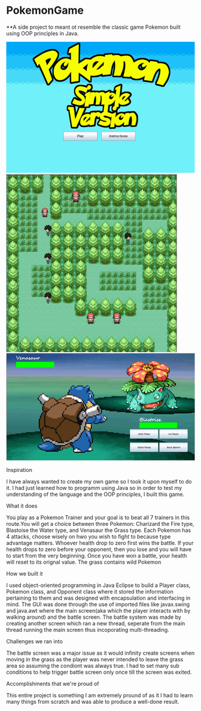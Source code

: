 # PokemonGame

**A side project to meant ot resemble the classic game Pokemon built using OOP principles in Java.

![logo](https://github.com/KrishdevSutar/PokemonGame/blob/master/ScreenShots/Startscreen.PNG)
![logo](https://github.com/KrishdevSutar/PokemonGame/blob/master/ScreenShots/MainScreen.PNG)
![logo](https://github.com/KrishdevSutar/PokemonGame/blob/master/ScreenShots/BattleScreen.PNG)


Inspiration

I have always wanted to create my own game so I took it upon myself to do it. I had just learned how to programm using Java so in order to test my understanding of the language and the OOP principles, I built this game.

What it does

You play as a Pokemon Trainer and your goal is to beat all 7 trainers in this route.You will get a choice between three Pokemon: Charizard the Fire type, Blastoise the Water type, and Venasaur the Grass type. Each Pokemon has 4 attacks, choose wisely on hwo you wish to fight to because type advantage matters. Whoever health drop to zero first wins the battle. If your health drops to zero before your opponent, then you lose and you will have to start from the very beginning. Once you have won a battle, your health will reset to its orignal value. The grass contains wild Pokemon

How we built it

I used object-oriented programming in Java Eclipse to build a Player class, Pokemon class, and Opponent class where it stored the information pertaining to them and was designed with encapsulation and interfacing in mind. The GUI was done through the use of imported files like javax.swing and java.awt where the main screen(aka which the player interacts with by walking around) and the battle screen. The battle system was made by creating another screen which ran a new thread, seperate from the main thread running the main screen thus incoporating multi-threading.

Challenges we ran into

The battle screen was a major issue as it would infinity create screens when moving in the grass as the player was never intended to leave the grass area so assuming the condiont was always true. I had to set many sub conditions to help trigger battle screen only once till the screen was exited.

Accomplishments that we're proud of

This entire project is something I am extremely pround of as it I had to learn many things from scratch and was able to produce a well-done result.
